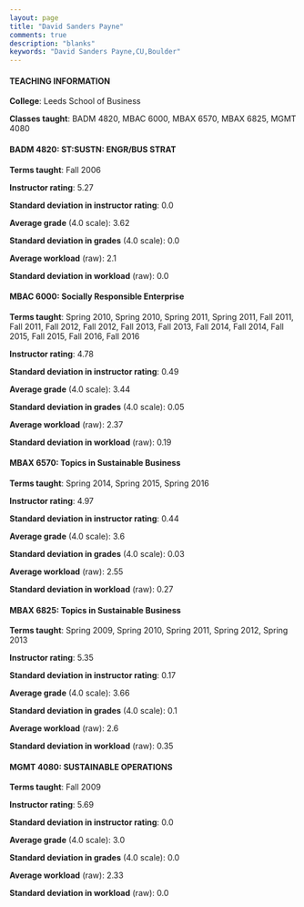 ```yaml
---
layout: page
title: "David Sanders Payne" 
comments: true
description: "blanks"
keywords: "David Sanders Payne,CU,Boulder"
---
```

<head>
<script src="https://ajax.googleapis.com/ajax/libs/jquery/2.1.3/jquery.min.js"></script>
<script src="https://dl.dropboxusercontent.com/s/pc42nxpaw1ea4o9/highcharts.js?dl=0"></script>
<!-- <script src="../assets/js/highcharts.js"></script> -->
<style type="text/css">@font-face {
	font-family: "Bebas Neue";
	src: url(https://www.filehosting.org/file/details/544349/BebasNeue Regular.otf) format("opentype");
	}
	h1.Bebas { 
		font-family: "Bebas Neue", Verdana, Tahoma;
	}
</style>
</head>
	   
#### TEACHING INFORMATION

**College**: Leeds School of Business

**Classes taught**: BADM 4820, MBAC 6000, MBAX 6570, MBAX 6825, MGMT 4080

#### BADM 4820: ST:SUSTN: ENGR/BUS STRAT

**Terms taught**: Fall 2006

**Instructor rating**: 5.27

**Standard deviation in instructor rating**: 0.0

**Average grade** (4.0 scale): 3.62

**Standard deviation in grades** (4.0 scale): 0.0

**Average workload** (raw): 2.1

**Standard deviation in workload** (raw): 0.0

#### MBAC 6000: Socially Responsible Enterprise

**Terms taught**: Spring 2010, Spring 2010, Spring 2011, Spring 2011, Fall 2011, Fall 2011, Fall 2012, Fall 2012, Fall 2013, Fall 2013, Fall 2014, Fall 2014, Fall 2015, Fall 2015, Fall 2016, Fall 2016

**Instructor rating**: 4.78

**Standard deviation in instructor rating**: 0.49

**Average grade** (4.0 scale): 3.44

**Standard deviation in grades** (4.0 scale): 0.05

**Average workload** (raw): 2.37

**Standard deviation in workload** (raw): 0.19

#### MBAX 6570: Topics in Sustainable Business

**Terms taught**: Spring 2014, Spring 2015, Spring 2016

**Instructor rating**: 4.97

**Standard deviation in instructor rating**: 0.44

**Average grade** (4.0 scale): 3.6

**Standard deviation in grades** (4.0 scale): 0.03

**Average workload** (raw): 2.55

**Standard deviation in workload** (raw): 0.27

#### MBAX 6825: Topics in Sustainable Business

**Terms taught**: Spring 2009, Spring 2010, Spring 2011, Spring 2012, Spring 2013

**Instructor rating**: 5.35

**Standard deviation in instructor rating**: 0.17

**Average grade** (4.0 scale): 3.66

**Standard deviation in grades** (4.0 scale): 0.1

**Average workload** (raw): 2.6

**Standard deviation in workload** (raw): 0.35

#### MGMT 4080: SUSTAINABLE OPERATIONS

**Terms taught**: Fall 2009

**Instructor rating**: 5.69

**Standard deviation in instructor rating**: 0.0

**Average grade** (4.0 scale): 3.0

**Standard deviation in grades** (4.0 scale): 0.0

**Average workload** (raw): 2.33

**Standard deviation in workload** (raw): 0.0

